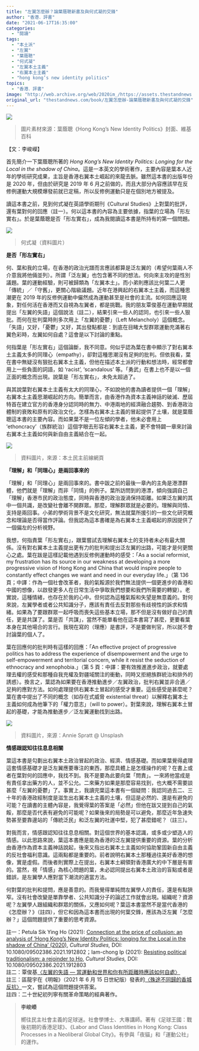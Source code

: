 ```yaml
---
title: "左翼怎麼辦？論葉蔭聰新書及與何式凝的交鋒"
author: "香港．評書"
date: "2021-06-17T16:35:00"
categories:
  - "閱讀"
tags:
  - "本土派"
  - "左翼"
  - "葉蔭聰"
  - "何式凝"
  - "左翼本土主義"
  - "右翼本土主義"
  - "hong kong’s new identity politics"
topics:
  - "香港．評書"
image: "http://web.archive.org/web/2020im_/https://assets.thestandnews.com/media/photos/0_jKpKN.png"
original_url: "thestandnews.com/book/左翼怎麼辦-論葉蔭聰新書及與何式凝的交鋒"
---
```

![](http://web.archive.org/web/2020im_/https://assets.thestandnews.com/media/photos/0_jKpKN.png)
> 圖片素材來源：葉蔭聰《Hong Kong’s New Identity Politics》封面、維基百科

【文：李峻嶸】

首先簡介一下葉蔭聰所著的 _Hong Kong’s New Identity Politics: Longing for the Local in the shadow of China_。這是一本英文的學術著作，主要內容是葉本人近年的學術研究成果，主旨是香港右翼本土崛起的來龍去脈。雖然這本書的出版年份是 2020 年，但由於研究是 2019 年 6 月之前做的，而且大部分內容應該早在反修例運動大規模爆發前就已定稿，所以反修例運動只是在個別地方被提及。

讀這本書之前，見到何式凝在英語學術期刊《Cultural Studies》上對葉的批評，還有葉對何的回應（註一）。何以這本書的內容為主要依據，指葉的立場為「形左實右」。於是葉蔭聰是否「形左實右」，成為我閱讀這本書是所持有的第一個問題。

![](http://web.archive.org/web/2020im_/https://assets.thestandnews.com/media/photos/13697247_10154183380475306_2496919002828689234_n_K9fGK.jpg)
> 何式凝（資料圖片）

**是否「形左實右」**

何、葉和我的立場，在香港的政治光譜而言應該都算是泛左翼的（希望何葉兩人不介意我將他倆並列）。所謂「泛左翼」也包含著不同的想法。何向來主攻的是性別議題。葉的運動經驗，則可被歸類為「左翼本土」。而小弟則應該比何葉二人更「傳統」／「守舊」，更關心階級議題。近年在港興起的右翼本土主義，而這種思潮更在 2019 年的反修例運動中儼然成為運動甚至是社會的主流。如何回應這現象，對任何活在香港而又自視為左翼者，都是挑戰。我的朋友覃俊基在運動早期就提出「左翼的失語」這個說法（註二），結果引來一些人的認同，也引來一些人狠批。而何在批判葉時則多次用上「左翼的憂鬱」（Left Melancholy）這個概念。「失語」又好，「憂鬱」又好，其出發點都是：到底在目睹大型群眾運動充滿著右翼色彩時，左翼如何自處？這會是以下討論的重點。

何指葉是「形左實右」這個論斷，我不同意。何似乎認為葉在書中顯示了對右翼本土主義太多的同理心（empathy），卻對這種思潮沒有足夠的批判。但依我看，葉在書中無疑沒有狠批右翼本土主義，但他在描述本土派的行動和想法時，經常都會用上一些負面的詞語，如 ‘racist’, ‘scandalous’ 等。「勇武」在書上也不是以一個正面的概念而出現。說葉是「形左實右」，未免太超過了。

與其說葉對右翼本土主義有太大的同理心，不如說他的書為讀者提供一個「理解」右翼本土主義思潮崛起的方向。簡單而言，由香港作為資本主義神話的破滅、歷屆特首在建立官方的香港身分認同時的無力、中港兩地的經濟融合趨勢、到香港政治體制的衰敗和原有的政治文化，怎樣為右翼本土主義的冒起提供了土壤，就是葉蔭聰這本書的主要內容。而如果葉不是一位左傾的學者，他未必會用上 ‘ethoncracy’（族群統治）這個字眼去形容右翼本土主義，更不會特闢一章來討論右翼本土主義如何與新自由主義結合在一起。

![](http://web.archive.org/web/2020im_/https://assets.thestandnews.com/media/photos/localism-20160903_LA42d.jpg)
> 資料圖片，來源：本土民主前線網頁

**「理解」和「同理心」是兩回事來的**

「理解」和「同理心」是兩回事來的。書中跋之前的最後一章內的主角是港漂群體，他們就是「理解」而非「同情」的例子。葉所訪問到的港漂，傾向強調自己「理解」香港市民的政治態度，同時與香港的政治漩渦保持距離。如果泛左翼的其中一個共識，是改變社會離不開群眾。那麼，理解群眾就是必要的。理解與同情、支持是兩回事。小弟的學術背景不是文化研究，無法就葉所援引的一些文化研究概念和理論是否得當作評論。但我認為這本書確是為右翼本土主義崛起的原因提供了一個偏左的分析視野。

我想，何指責葉「形左實右」，跟葉嘗試去理解右翼本土的支持者未必有最大關係。沒有對右翼本土主義提出更有力的批判和提出泛左翼的出路，可能才是何更關心之處。葉在跋是這樣記載他遇到反修例運動時的感受：「As a social reformist, my frustration has its source in our weakness at developing a more progressive vision of Hong Kong and China that would inspire people to constantly effect changes we want and need in our everyday life.」（第 136 頁；中譯：作為一個社會改革者，我的氣餒源於我們無法提供一個更進步的香港和中國的想像，以啟發更多人在日常生活中爭取我們想要和我們所需要的轉變）。老實說，這種情緒，也存在於我的心中。但何認為這種氣餒和失望是無意義的。對何來說，左翼學者或者公共知識分子，應該有責任去反對那些有歧視性的訴求和情緒。如果為了要跟群眾一起呼吸而喪失這些基本立場，那不但是沒有做好自己的責任，更是共謀了。葉是否「共謀」，當然不能單看他在這本書寫了甚麼，更要看葉本身在其他場合的言行。我現在寫的（理應）是書評，不是要做判官，所以就不會討論葉的個人了。

葉在回應何的批判時有這樣的回應：「An effective project of progressive politics has to address the experience of disempowerment and the urge to self-empowerment and territorial concern, while it resist the seduction of ethnocracy and xenophobia.」（第 5 頁：中譯：要有效推進進步政治，就要處理去權的感受和那種自我充權及對疆域關注的衝動，同時又拒絕族群統治和排外的誘惑）。換言之，葉認為如果要在香港推動進步／左翼政治，批判右翼並非合適／足夠的應對方法。如何處理提供右翼本土冒起的感受才重要。這些感受是甚麼呢？葉在書中提出了不同的概念（如存在式威脅 existential threat）以解釋右翼本土主義如何成為他筆下的「權力意志」（will to power）。對葉來說，理解右翼本土冒起的基礎，才能為推動進步／泛左翼運動找到出路。

![](http://web.archive.org/web/2020im_/https://assets.thestandnews.com/media/photos/1_qdpj6_3vMef3s.png)
> 資料圖片，來源：Annie Spratt @ Unsplash

**情感跟認知往往息息相關**

葉這本書是勾劃出右翼本土政治冒起的政治、經濟、情感基礎。而如果葉覺得處理這套情感基礎才是泛左翼應要專注的東西，那麼具體上是怎樣操作的呢？在書上或者在葉對何的回應中，我找不到。我不是要為此要向葉「問責」。一來將他當成是有責任拿出藥方的人，並不公允。二來藥方如果是那麼容易找到，也大概不需要談甚麼「左翼的憂鬱」了。事實上，我讀完葉這本書有一個疑問：我認同過去二、三十年的香港政經制度是滋生出右翼本土主義的土壤，但這是必然的、還是有避免的可能？在讀書的主體內容是，我覺得葉的答案是「必然」但他在跋又提到自己的氣餒，那麼是否代表有避免的可能呢？如果後來的局勢是可以避免，那麼近年急速失勢甚至要靠邊站的「傳統泛民」和泛左翼的社運中堅，犯了甚麼錯呢？（註三）。

對我而言，情感跟認知往往息息相關。對這個世界的基本認識，或多或少塑造人的情感。以此思路來說，葉這本書應是能為香港的泛左翼提供重要的資源。葉的分析由香港作為資本主義神話說起，後來又指出右翼本土主義如何協助鞏固新自由主義的反社會福利意識。這兩點都是重要的。前者說明右翼本土那種過往美好香港的想像，實是虛假。而後者則實際上在提出，右翼本土綱領對香港廣大的中下層是有害的。當然，視「情感」為核心問題的葉，未必認同提出右翼本土政治的盲點或者是錯誤，是左翼學人應對當下潮流的適當方法。

何對葉的批判和提問，應是善意的。而我覺得單純問左翼學人的責任，還是有點狹窄。沒有社會改變是單靠學者、公共知識分子的論述工作就會出現。組織呢？資源呢？左翼學人跟組織和群眾的關係，又應如何呢？葉這本書當然不是當代香港的《怎麼辦？》（註四），但它和因為這本書而出現的何葉交鋒，應該為泛左翼「怎麼辦？」這個問題提供了重要的思考資源。

註一：Petula Sik Ying Ho (2021): [Connection at the price of collusion: an analysis of ‘Hong Kong’s New Identity Politics: longing for the Local in the shadow of China’ (2020)](http://web.archive.org/web/20211229132509/https://www.tandfonline.com/doi/abs/10.1080/09502386.2021.1912802), _Cultural Studies,_ DOI: 10.1080/09502386.2021.1912802；Iam-chong Ip (2021): [Resisting political traditionalism: a rejoinder to Ho](http://web.archive.org/web/20211229132509/https://www.tandfonline.com/doi/abs/10.1080/09502386.2021.1912803), _Cultural Studies,_ DOI: 10.1080/09502386.2021.1912803  
註二：覃俊基[〈左翼的失語 — 當運動和世界和你有所距離時應該如何自處〉](http://web.archive.org/web/20211229132509/https://theowl.hk/2019/06/18/%E5%B7%A6%E7%BF%BC%E7%9A%84%E5%A4%B1%E8%AA%9E-%E7%95%B6%E9%81%8B%E5%8B%95%E5%92%8C%E4%B8%96%E7%95%8C%E5%92%8C%E4%BD%A0%E6%9C%89%E6%89%80%E8%B7%9D%E9%9B%A2%E6%99%82%E6%87%89/)  
註三：區龍宇在《明報》（2021 年 6 月 15 日世紀版）發表的[〈殊途不同歸的香城反抗〉](http://web.archive.org/web/20211229132509/https://news.mingpao.com/pns/%E4%BD%9C%E5%AE%B6%E5%B0%88%E6%AC%84/article/20210615/s00018/1623694059046/)一文，嘗試為這個問題提供答案。  
註四：二十世紀初列寧有關革命策略的經典著作。

> **李峻嶸**
> 
> 嚮往民主社會主義的足球迷。社會學博士、大專講師。著有《足球王國：戰後初期的香港足球》、《Labor and Class Identities in Hong Kong: Class Processes in a Neoliberal Global City》。有參與「夜貓」和「運動公社」的運作。